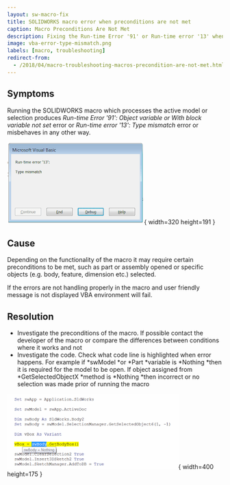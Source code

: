 ```yaml
---
layout: sw-macro-fix
title: SOLIDWORKS macro error when preconditions are not met
caption: Macro Preconditions Are Not Met
description: Fixing the Run-time Error '91' or Run-time error '13' when running the macro
image: vba-error-type-mismatch.png
labels: [macro, troubleshooting]
redirect-from:
  - /2018/04/macro-troubleshooting-macros-precondition-are-not-met.html
---
```


## Symptoms

Running the SOLIDWORKS macro which processes the active model or selection produces *Run-time Error '91': Object variable or With block variable not set* error
or *Run-time error '13': Type mismatch* error or misbehaves in any other way.  

!['Run-time error '13': Type mismatch' error when running the macro](vba-error-type-mismatch.png){ width=320 height=191 }

## Cause

Depending on the functionality of the macro it may require certain preconditions to be met, such as part or assembly opened or specific objects (e.g. body, feature, dimension etc.) selected.

If the errors are not handling properly in the macro and user friendly message is not displayed VBA environment will fail.

## Resolution

* Investigate the preconditions of the macro. If possible contact the developer of the macro or compare the differences between conditions where it works and not
* Investigate the code. Check what code line is highlighted when error happens.
For example if *swModel *or *Part *variable is *Nothing *then it is required for the model to be open.
If object assigned from *GetSelectedObjectX *method is *Nothing *then incorrect or no selection was made prior of running the macro

![Run-time tooltip displaying that the pointer is Nothing](sw-body-is-nothing.png){ width=400 height=175 }

